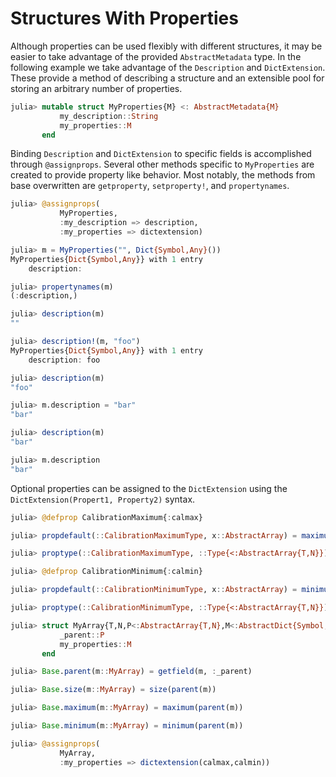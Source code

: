 # Structures With Properties

Although properties can be used flexibly with different structures, it may be easier to take advantage of the provided `AbstractMetadata` type. In the following example we take advantage of the `Description` and `DictExtension`. These provide a method of describing a structure and an extensible pool for storing an arbitrary number of properties.

```julia
julia> mutable struct MyProperties{M} <: AbstractMetadata{M}
           my_description::String
           my_properties::M
       end
```

Binding `Description` and `DictExtension` to specific fields is accomplished through `@assignprops`. Several other methods specific to `MyProperties` are created to provide property like behavior. Most notably, the methods from base overwritten are `getproperty`, `setproperty!`, and `propertynames`.
```julia
julia> @assignprops(
           MyProperties,
           :my_description => description,
           :my_properties => dictextension)

julia> m = MyProperties("", Dict{Symbol,Any}())
MyProperties{Dict{Symbol,Any}} with 1 entry
    description:

julia> propertynames(m)
(:description,)
```

```julia
julia> description(m)
""

julia> description!(m, "foo")
MyProperties{Dict{Symbol,Any}} with 1 entry
    description: foo

julia> description(m)
"foo"

julia> m.description = "bar"
"bar"

julia> description(m)
"bar"

julia> m.description
"bar"
```

Optional properties can be assigned to the `DictExtension` using the `DictExtension(Propert1, Property2)` syntax.
```julia
julia> @defprop CalibrationMaximum{:calmax}

julia> propdefault(::CalibrationMaximumType, x::AbstractArray) = maximum(x)

julia> proptype(::CalibrationMaximumType, ::Type{<:AbstractArray{T,N}}) where {T,N} = T

julia> @defprop CalibrationMinimum{:calmin}

julia> propdefault(::CalibrationMinimumType, x::AbstractArray) = minimum(x)

julia> proptype(::CalibrationMinimumType, ::Type{<:AbstractArray{T,N}}) where {T,N} = T

julia> struct MyArray{T,N,P<:AbstractArray{T,N},M<:AbstractDict{Symbol,Any}} <: AbstractArray{T,N}
           _parent::P
           my_properties::M
       end

julia> Base.parent(m::MyArray) = getfield(m, :_parent)

julia> Base.size(m::MyArray) = size(parent(m))

julia> Base.maximum(m::MyArray) = maximum(parent(m))

julia> Base.minimum(m::MyArray) = minimum(parent(m))

julia> @assignprops(
           MyArray,
           :my_properties => dictextension(calmax,calmin))
```
